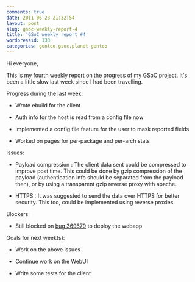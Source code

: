 ```yaml
---
comments: true
date: 2011-06-23 21:32:54
layout: post
slug: gsoc-weekly-report-4
title: 'GSoC weekly report #4'
wordpressid: 133
categories: gentoo,gsoc,planet-gentoo
---
```





Hi everyone,




This is my fourth weekly report on the progress of my GSoC project. It's been a little slow last week since I had been travelling.




Progress during the last week:






	
* Wrote ebuild for the client

	
* Auth info for the host is read from a config file now

	
* Implemented a config file feature for the user to mask reported fields

	
* Worked on pages for per-package and per-arch stats




Issues:






	
* Payload compression : The client data sent could be compressed to improve post time. This could be done by gzip compression of the payload (authentication info should be separated from the payload then), or by using a transparent gzip reverse proxy with apache.

	
* HTTPS : It was suggested to send the data over HTTPS for better security. This too, could be implemented using reverse proxies.




Blockers:






	
* Still blocked on [bug 369679](http://bugs.gentoo.org/show_bug.cgi?id=369679) to deploy the webapp




Goals for next week(s):






	
* Work on the above issues

	
* Continue work on the WebUI

	
* Write some tests for the client



